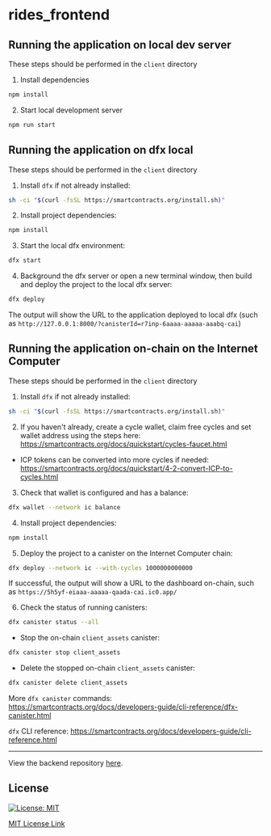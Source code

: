 # rides_frontend

## Running the application on local dev server

These steps should be performed in the `client` directory

1. Install dependencies
```bash
npm install
```

2. Start local development server
```bash
npm run start
```

## Running the application on dfx local

These steps should be performed in the `client` directory

1. Install `dfx` if not already installed:
```bash
sh -ci "$(curl -fsSL https://smartcontracts.org/install.sh)"
```

2. Install project dependencies:
```bash
npm install
```

3. Start the local dfx environment:
```bash
dfx start
```

4. Background the dfx server or open a new terminal window, then build and deploy the project to the local dfx server:
```bash
dfx deploy
```
The output will show the URL to the application deployed to local dfx (such as `http://127.0.0.1:8000/?canisterId=r7inp-6aaaa-aaaaa-aaabq-cai`)


## Running the application on-chain on the Internet Computer

These steps should be performed in the `client` directory

1. Install `dfx` if not already installed:
```bash
sh -ci "$(curl -fsSL https://smartcontracts.org/install.sh)"
```

2. If you haven't already, create a cycle wallet, claim free cycles and set wallet address using the steps here: https://smartcontracts.org/docs/quickstart/cycles-faucet.html

* ICP tokens can be converted into more cycles if needed: https://smartcontracts.org/docs/quickstart/4-2-convert-ICP-to-cycles.html
  
3. Check that wallet is configured and has a balance:
```bash
dfx wallet --network ic balance
```

4. Install project dependencies:
```bash
npm install
```

5. Deploy the project to a canister on the Internet Computer chain:
```bash
dfx deploy --network ic --with-cycles 1000000000000
```
If successful, the output will show a URL to the dashboard on-chain, such as `https://5h5yf-eiaaa-aaaaa-qaada-cai.ic0.app/`

6. Check the status of running canisters:
```bash
dfx canister status --all
```
* Stop the on-chain `client_assets` canister:
```bash
dfx canister stop client_assets
```
* Delete the stopped on-chain `client_assets` canister:
```bash
dfx canister delete client_assets
```

More `dfx canister` commands: https://smartcontracts.org/docs/developers-guide/cli-reference/dfx-canister.html

`dfx` CLI reference: https://smartcontracts.org/docs/developers-guide/cli-reference.html

***

View the backend repository <a href="https://github.com/webi-ai/rides-backend">here</a>.

## License

[![License: MIT](https://img.shields.io/badge/License-MIT-yellow.svg)](https://opensource.org/licenses/MIT)

[MIT License Link](https://github.com/webi-ai/rides-frontend/blob/main/LICENSE)
